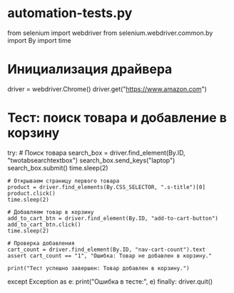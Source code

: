# automation-tests.py
from selenium import webdriver
from selenium.webdriver.common.by import By
import time

# Инициализация драйвера
driver = webdriver.Chrome()
driver.get("https://www.amazon.com")

# Тест: поиск товара и добавление в корзину
try:
    # Поиск товара
    search_box = driver.find_element(By.ID, "twotabsearchtextbox")
    search_box.send_keys("laptop")
    search_box.submit()
    time.sleep(2)

    # Открываем страницу первого товара
    product = driver.find_elements(By.CSS_SELECTOR, ".s-title")[0]
    product.click()
    time.sleep(2)

    # Добавляем товар в корзину
    add_to_cart_btn = driver.find_element(By.ID, "add-to-cart-button")
    add_to_cart_btn.click()
    time.sleep(2)

    # Проверка добавления
    cart_count = driver.find_element(By.ID, "nav-cart-count").text
    assert cart_count == "1", "Ошибка: Товар не добавлен в корзину."

    print("Тест успешно завершен: Товар добавлен в корзину.")
except Exception as e:
    print("Ошибка в тесте:", e)
finally:
    driver.quit()
